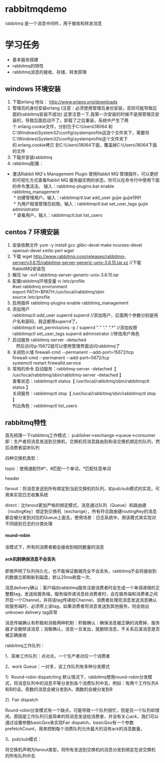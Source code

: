 # rabbitmqdemo
rabbitmq 是一个消息中间件，用于接收和转发消息
# 学习任务
* 基本服务搭建
* rabbitmq的特性
* rabbitmq消息的接收、存储、转发原理

## windows 环境安装
 1. 下载erlang  地址： http://www.erlang.org/downloads
 2. 管理员的身份安装erlang (注意：必须使用管理员身份安装，否则可能导致后面的rabbitmq安装不成功)
 这里注意一下,我第一次安装的时候不是用管理员安装的，导致后面启动不了。卸载了之后重装，系统中产生了两个.erlang.cookie文件，分别位于C:\Users\18064
 和C:\Windows\System32\config\systemprofile这连个文件夹下，需要将C:\Windows\System32\config\systemprofile这个文件夹下的.erlang.cookie拷贝
 到C:\Users\18064下面，覆盖掉C:\Users\18064下面的文件
 3. 下载并安装rabbitmq
 4. rabbitmq配置：
  * 激活Rabbit MQ's Management Plugin 使用Rabbit MQ 管理插件，可以更好的可视化方式查看Rabbit MQ 服务器实例的状态，你可以在命令行中使用下面的命令激活活。 输入：rabbitmq-plugins.bat  enable  rabbitmq_management  
  * 创建管理用户。输入：rabbitmqctl.bat add_user gujie gujie1991  
  * 为用户赋值管理员权限。输入：rabbitmqctl.bat set_user_tags gujie administrator  
  * 查看用户。输入：rabbitmqctl.bat list_users
  
## centos 7 环境安装
 1. 安装依赖文件 yum -y install gcc glibc-devel make ncurses-devel openssl-devel xmlto perl wget
 2. 下载 wget http://www.rabbitmq.com/releases/rabbitmq-server/v3.6.15/rabbitmq-server-generic-unix-3.6.15.tar.xz  //下载RabbitMQ安装包
 3. 解压 tar -xvf rabbitmq-server-generic-unix-3.6.15.tar
 4. 配置rabbitmq环境变量
    vi /etc/profile  
      #set rabbitmq environment  
      export PATH=$PATH:/usr/local/rabbitmq/sbin  
    source /etc/profile  
 5. 启用插件 rabbitmq-plugins enable rabbitmq_management
 6. 添加用户  
    rabbitmqctl add_user superrd superrd  //添加用户，后面两个参数分别是用户名和密码，我这都用superrd了。  
    rabbitmqctl set_permissions -p / superrd ".*" ".*" ".*"  //添加权限  
    rabbitmqctl set_user_tags superrd administrator  //修改用户角色
 7. 启动服务 rabbitmq-server -detached  
    然后访问ip:15672就可以使用管理界面访问rabbitmq了
 8. 关闭防火墙
    firewall-cmd --permanent --add-port=15672/tcp  
    firewall-cmd --permanent --add-port=5672/tcp  
    systemctl restart firewalld.service
 9. 常用的命令
    启动服务：rabbitmq-server -detached【 /usr/local/rabbitmq/sbin/rabbitmq-server  -detached 】  
    查看状态：rabbitmqctl status【 /usr/local/rabbitmq/sbin/rabbitmqctl status  】  
    关闭服务：rabbitmqctl stop【 /usr/local/rabbitmq/sbin/rabbitmqctl stop  】  
    列出角色：rabbitmqctl list_users
    
## rabbitmq特性

首先梳理一下rabbitmq工作模式：
publisher->exchange->queue->consumer
即：生产者将消息发送到交换机，交换机将消息路由到和该交换机绑定的队列，然后消费者监听队列

四种交换机类型：

topic：使用通配符#*，#匹配一个单词，*匹配任意单词

header

fanout：将消息发送到所有绑定到当前交换机的队列，如pub/sub模式的实现，可用来实现日志收集系统

direct：比fanout更加严格的绑定模式，消息通过队列（Queue）和路由键（routingKey）绑定到交换机（exchange），所有符合路由键routingKey的消息都会被分发到对应的Queue上面去，使用场景：日志系统中，用该模式来实现对不同级别日志的分类处理

#### round-robin
该模式下，所有的消费者都会接收到相同数量的消息

#### ack机制确保消息不会丢失

即使声明了队列持久化，也不能保证数据完全不会丢失，rabbitmq不会将接收到的数据立即刷新到磁盘，默认25ms刷盘一次、

消息delivery确认：客户端向rabbitmq服务注册消费者时会生成一个单调递增的正整数tag，发送给服务端，服务端传递消息给消费者时，会在服务端和消费者之间开启一个Channel，并将该tag传递给Channel，消费者处理完消息发送消息确认给服务端时，必须带上该tag，如果消费者将消息发送到其他服务，则会抛出unknown delivery tag异常

消息传输确认有积极和消极两种机制：积极确认：确保消息被正确的消费掉，服务器才会删除该消息；消极确认，消息一旦发出，就删除消息，不关系后溪消息是否被正确接收

rabbitmq工作队列：

1、简单工作队列：点对点，一个生产者对应一个消费者

2、work Queue：一对多，该工作队列有多种分发模式

1）Round-robin dispatching 默认情况下，rabbitmq使用round-robin分发模式，将消息队列中的消息平等分发到各个消费队列中去，例如：有两个工作队列A和B的话，奇数的消息会被分发到A，偶数的会被分发到B

2）Fair dispatch

Round-robin分发模式有一个缺点，可能导致一个队列很忙，但是另一个队列却很闲，原因是工作队列只是简单的将消息发送给消费者，并没有关心ack，我们可以通过设置参数basicQos来实现Fair dispatch，basicQos有一个参数prefetchCount，用来控制每个消费队列允许最大的没有ack的消息数量，

3、pub/sub模式：

将交换机声明为fanout类型，将所有发送到交换机的消息分发到绑定在该交换机的所有队列中去
